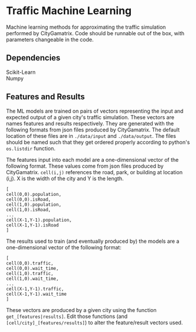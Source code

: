 # Traffic Machine Learning
Machine learning methods for approximating the traffic simulation performed by CityGamatrix. Code should be runnable out of the box, with parameters changeable in the code.

## Dependencies
Scikit-Learn  
Numpy

## Features and Results
The ML models are trained on pairs of vectors representing the input and expected output of a given city's traffic simulation. These vectors are names features and results respectively. They are generated with the following formats from json files produced by CityGamatrix. The default location of these files are in `./data/input` and `./data/output`. The files should be named such that they get ordered properly according to python's `os.listdir` function.

The features input into each model are a one-dimensional vector of the following format. These values come from json files produced by CityGamatrix.
`cell(i,j)` references the road, park, or building at location (i,j). X is the width of the city and Y is the length.
```
[
cell(0,0).population,
cell(0,0).isRoad,
cell(1,0).population,
cell(1,0).isRoad,
...
cell(X-1,Y-1).population,
cell(X-1,Y-1).isRoad
]
```
The results used to train (and eventually produced by) the models are a one-dimensional vector of the following format:
```
[
cell(0,0).traffic,
cell(0,0).wait_time,
cell(1,0).traffic,
cell(1,0).wait_time,
...
cell(X-1,Y-1).traffic,
cell(X-1,Y-1).wait_time
]
```

These vectors are produced by a given city using the function `get_[features|results]`.
Edit those functions (and `[cell/city]_[features/results]`) to alter the feature/result vectors used.
